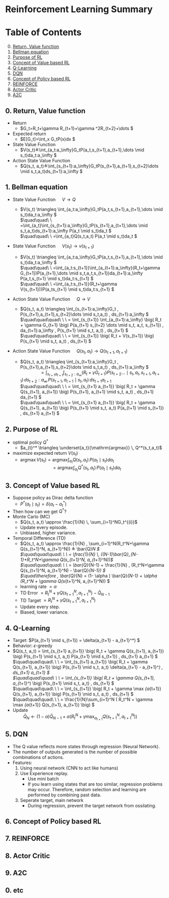 # Reinforcement Learning Summary

# Table of Contents
0. [Return, Value function](#0-return-value-function)
1. [Bellman equation](#1-bellman-equation)
2. [Purpose of RL](#2-purpose-of-rl)
3. [Concept of Value based RL](#3-concept-of-value-based-rl)
4. [Q-Learning](#4-q-learning)
5. [DQN](#5-dqn)
6. [Concept of Policy based RL](#6-concept-of-policy-based-rl)
7. [REINFORCE](#7-reinforce)
8. [Actor Critic](#8-actor-critic)
9. [A2C](#9-a2c)

## 0. Return, Value function
- Return
    - $G_t=R_t+\gamma R_{t+1}+\gamma ^2R_{t+2}+\dots $
- Expected return
    - $E[G_t]=\int_x G_tP(x)dx $
- State Value Function
    - $V(s_t)≜\int_{a_t:a_\infty}G_tP(a_t,s_{t+1},a_{t+1},\dots \mid s_t)da_t:a_\infty $
- Action State Value Function
    - $Q(s_t, a_t)≜\int_{s_{t+1}:a_\infty}G_tP(s_{t+1},a_{t+1},s_{t+2}\dots \mid s_t,a_t)ds_{t+1}:a_\infty $

## 1. Bellman equation
- State Value Function $\quad V \rightarrow Q$
    - $V(s_t) \triangleq \int_{a_t:a_\infty}G_tP(a_t,s_{t+1},a_{t+1},\dots \mid s_t)da_t:a_\infty $\
    $\quad\quad\ \  =\int_{a_t}\int_{s_{t+1}:a_\infty}G_tP(s_{t+1},a_{t+1},\dots \mid s_t,a_t)ds_{t+1}:a_\infty P(a_t \mid s_t)da_t $\
    $\quad\quad\ \  =\int_{a_t}Q(s_t,a_t) P(a_t \mid s_t)da_t $

- State Value Function $\quad V(s_t) \rightarrow v(s_{t+1})$
    - $V(s_t) \triangleq \int_{a_t:a_\infty}G_tP(a_t,s_{t+1},a_{t+1},\dots \mid s_t)da_t:a_\infty $\
    $\quad\quad\ \  =\int_{a_t:s_{t+1}}\int_{a_{t+1}:a_\infty}(R_t+\gamma G_{t+1})P(a_{t+1},\dots \mid s_t,a_t,s_{t+1})da_{t+1}:a_\infty P(a_t,s_{t+1} \mid s_t)da_t:s_{t+1} $\
    $\quad\quad\ \  =\int_{a_t:s_{t+1}}(R_t+\gamma V(s_{t+1}))P(a_ts_{t+1} \mid s_t)da_t:s_{t+1} $

- Action State Value Function $\quad Q \rightarrow V$
    - $Q(s_t, a_t) \triangleq \int_{s_{t+1}:a_\infty}G_t \, P(s_{t+1},a_{t+1},s_{t+2}\dots \mid s_t,a_t) \, ds_{t+1}:a_\infty $\
    $\quad\quad\quad\ \ \  = \int_{s_{t+1}} \int_{a_{t+1}:a_\infty} \big( R_t + \gamma G_{t+1} \big) P(a_{t+1} s_{t+2} \dots \mid s_t, a_t, s_{t+1}) \, da_{t+1}:a_\infty \, P(s_{t+1} \mid s_t, a_t) \, ds_{t+1} $\
    $\quad\quad\quad\ \ \  = \int_{s_{t+1}} \big( R_t + V(s_{t+1}) \big) P(s_{t+1} \mid s_t, a_t) \, ds_{t+1} $

- Action State Value Function $\quad Q(s_t,a_t) \rightarrow Q(s_{t+1},a_{t+1})$
    - $Q(s_t, a_t) \triangleq \int_{s_{t+1}:a_\infty}G_t \, P(s_{t+1},a_{t+1},s_{t+2}\dots \mid s_t,a_t) \, ds_{t+1}:a_\infty $\
    $\quad\quad\quad\ \ \  = \int_{s_{t+1} a_{t+1}} \int_{s_{t+2}:a_\infty} \big( R_t + \gamma G_{t+1} \big) P(s_{t+2} \dots \mid s_t, a_t, s_{t+1}, a_{t+1}) \, ds_{t+2}:a_\infty \,P(s_{t+1}, a_{t+1} \mid s_t, a_t) \, ds_{t+1} a_{t+1}$\
    $\quad\quad\quad\ \ \  = \int_{s_{t+1} a_{t+1}} \big( R_t + \gamma Q(s_{t+1}, a_{t+1}) \big) P(s_{t+1}, a_{t+1} \mid s_t, a_t) \, ds_{t+1} da_{t+1} $\
    $\quad\quad\quad\ \ \  = \int_{s_{t+1} a_{t+1}} \big( R_t + \gamma Q(s_{t+1}, a_{t+1}) \big) P(s_{t+1} \mid s_t, a_t) P(a_{t+1} \mid s_{t+1}) \, ds_{t+1} a_{t+1} $

## 2. Purpose of RL
- optimal policy $Q^*$
    - $a_{t}^* \triangleq \underset{a_t}{\mathrm{argmax}} \, Q^*(s_t,a_t)$
- maximize expected return $V(s_t)$
    - $\mathrm{argmax} \, V(s_t) = \mathrm{argmax} \int_{a_t} Q(s_t,a_t) \, P(a_t \mid s_t)da_t$\
    $\quad\quad\quad\quad\quad\quad  = \mathrm{argmax} \int_{a_t}Q^*(s_t,a_t) \, P(a_t \mid s_t)da_t$

## 3. Concept of Value based RL
- Suppose policy as Dirac delta function
    - $P^*(a_t \mid s_t) = \delta (a_t - a_t^*)$
- Then how can we get $Q^*$?
- Monte Carlo (MC)
    - $Q(s_t, a_t) \approx \frac{1}{N} \, \sum_{i=1}^NG_t^{(i)}$
    - Update every episode.
    - Unbiased, higher variance.
- Temporal Difference (TD)
    - $Q(s_t, a_t) \approx \frac{1}{N} \, \sum_{i=1}^N(R_t^N+\gamma Q(s_{t+1}^N, a_{t+1}^N)) ≜ \bar{Q}_N $\
    $\quad\quad\quad\ \ \ = \frac{1}{N} \, ((N-1)\bar{Q}_{N-1}+R_t^N+\gamma Q(s_{t+1}^N, a_{t+1}^N))$\
    $\quad\quad\quad\ \ \ = \bar{Q}_{N-1} + \frac{1}{N} \, (R_t^N+\gamma Q(s_{t+1}^N, a_{t+1}^N) - \bar{Q}_{N-1}) $\
    $\quad\therefore \, \bar{Q}_{N} = (1- \alpha ) \bar{Q}_{N-1} + \alpha (R_t^N + \gamma Q(s_{t+1}^N, a_{t+1}^N)) $
    - learning rate $=\alpha$
    - TD Error $= R_t^N+\gamma Q(s_{t+1}^N, a_{t+1}^N) - \bar{Q}_{N-1}$
    - TD Target $= R_t^N+\gamma Q(s_{t+1}^N, a_{t+1}^N)$
    - Update every step.
    - Biased, lower variance.

## 4. Q-Learning
- Target: $P(a_{t+1} \mid s_{t+1}) = \delta(a_{t+1} - a_{t+1}^*) $
- Behavior: $\epsilon$-greedy
- $Q(s_t, a_t) = \int_{s_{t+1} a_{t+1}} \big( R_t + \gamma Q(s_{t+1}, a_{t+1}) \big) P(s_{t+1} \mid s_t, a_t) P(a_{t+1} \mid s_{t+1}) \, ds_{t+1} a_{t+1} $\
$\quad\quad\quad\ \ \  = \int_{s_{t+1} a_{t+1}} \big( R_t + \gamma Q(s_{t+1}, a_{t+1}) \big) P(s_{t+1} \mid s_t, a_t) \delta(a_{t+1} - a_{t+1}^*) \, ds_{t+1} a_{t+1} $\
$\quad\quad\quad\ \ \ = \int_{s_{t+1}} \big( R_t + \gamma Q(s_{t+1}, a_{t+1}^*) \big) P(s_{t+1} \mid s_t, a_t) \, ds_{t+1} $\
$\quad\quad\quad\ \ \ = \int_{s_{t+1}} \big( R_t + \gamma \max _{a_{t+1}} Q(s_{t+1}, a_{t+1}) \big) P(s_{t+1} \mid s_t, a_t) \, ds_{t+1} $\
$\quad\quad\quad\ \ \  = \frac{1}{N}\sum_{i=1}^N ( R_t^N + \gamma \max _{a_{t+1}} Q(s_{t+1}, a_{t+1}) \big) $
- Update\
$\quad\quad \bar{Q}_{N} \leftarrow (1- \alpha )\bar{Q}_{N-1} + \alpha (R_t^N+\gamma \max _{a_{t+1}} Q(s_{t+1}^N, a_{t+1}^N) \big)$


## 5. DQN
- The Q value reflects more states through regression (Neural Network).
- The number of outputs generated is the number of possible combinations of actions.
- Features:
    1. Using neural network (CNN to act like humans)
    2. Use Experience replay.
        - Use mini batch
        - If you learn using states that are too similar, regression problems may occur. Therefore, random selection and learning are performed by combining past data.
    3. Seperate target, main network
        - During regression, prevent the target network from ossilating.
## 6. Concept of Policy based RL
## 7. REINFORCE
## 8. Actor Critic
## 9. A2C
## 0. etc


